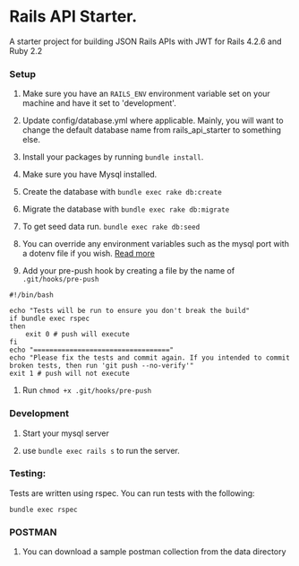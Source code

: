 # Rails API Starter.

A starter project for building JSON Rails APIs with JWT for Rails 4.2.6 and Ruby 2.2

### Setup

1. Make sure you have an `RAILS_ENV` environment variable set on your machine and have it set to 'development'.

1. Update config/database.yml where applicable. Mainly, you will want to change the default database name from rails_api_starter to something else.

1. Install your packages by running `bundle install`.

1. Make sure you have Mysql installed.

1. Create the database with `bundle exec rake db:create`
 
1. Migrate the database with `bundle exec rake db:migrate`

1. To get seed data run. `bundle exec rake db:seed`

1. You can override any environment variables such as the mysql port with a dotenv file if you wish. [Read more](https://github.com/bkeepers/dotenv)

1. Add your pre-push hook by creating a file by the name of ```.git/hooks/pre-push```
  
  ```
  #!/bin/bash

  echo "Tests will be run to ensure you don't break the build"
  if bundle exec rspec
  then
      exit 0 # push will execute
  fi
  echo "=================================="
  echo "Please fix the tests and commit again. If you intended to commit broken tests, then run 'git push --no-verify'"
  exit 1 # push will not execute
  ```
1. Run ```chmod +x .git/hooks/pre-push```

### Development

1. Start your mysql server

2. use `bundle exec rails s` to run the server.

### Testing:

Tests are written using rspec. You can run tests with the following:

  	bundle exec rspec

### POSTMAN

1. You can download a sample postman collection from the data directory
